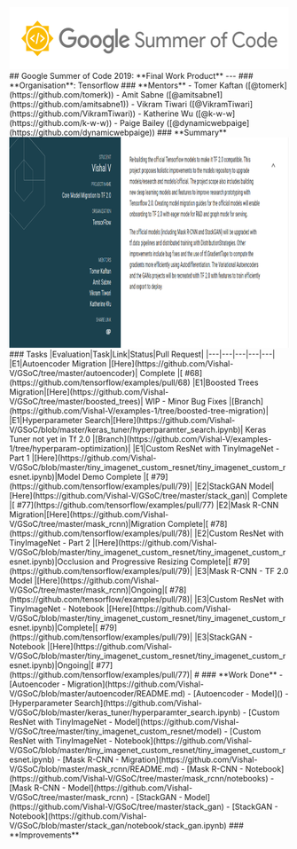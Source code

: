 <img src="assets/gsoc.png" width="556px" height="112px"/>
## Google Summer of Code 2019: **Final Work Product**
---
### **Organisation**: Tensorflow
### **Mentors**
- Tomer Kaftan ([@tomerk](https://github.com/tomerk))
- Amit Sabne ([@amitsabne1](https://github.com/amitsabne1))
- Vikram Tiwari ([@VikramTiwari](https://github.com/VikramTiwari))
- Katherine Wu ([@k-w-w](https://github.com/k-w-w))
- Paige Bailey ([@dynamicwebpaige](https://github.com/dynamicwebpaige))
### **Summary**
<img src="assets/gsoc_project.png" width="850px" height="380px"/>
### Tasks
|Evaluation|Task|Link|Status|Pull Request|
|---|---|---|---|---|
|E1|Autoencoder Migration |[Here](https://github.com/Vishal-V/GSoC/tree/master/autoencoder)| Complete |[ #68](https://github.com/tensorflow/examples/pull/68)
|E1|Boosted Trees Migration|[Here](https://github.com/Vishal-V/GSoC/tree/master/boosted_trees)|  WIP - Minor Bug Fixes |[Branch](https://github.com/Vishal-V/examples-1/tree/boosted-tree-migration)|
|E1|Hyperparameter Search|[Here](https://github.com/Vishal-V/GSoC/blob/master/keras_tuner/hyperparamter_search.ipynb)| Keras Tuner not yet in Tf 2.0 |[Branch](https://github.com/Vishal-V/examples-1/tree/hyperparam-optimization)|
|E1|Custom ResNet with TinyImageNet - Part 1 |[Here](https://github.com/Vishal-V/GSoC/blob/master/tiny_imagenet_custom_resnet/tiny_imagenet_custom_resnet.ipynb)|Model Demo Complete |[ #79](https://github.com/tensorflow/examples/pull/79)|
|E2|StackGAN Model|[Here](https://github.com/Vishal-V/GSoC/tree/master/stack_gan)| Complete |[ #77](https://github.com/tensorflow/examples/pull/77)
|E2|Mask R-CNN Migration|[Here](https://github.com/Vishal-V/GSoC/tree/master/mask_rcnn)|Migration Complete|[ #78](https://github.com/tensorflow/examples/pull/78)|
|E2|Custom ResNet with TinyImageNet - Part 2 |[Here](https://github.com/Vishal-V/GSoC/blob/master/tiny_imagenet_custom_resnet/tiny_imagenet_custom_resnet.ipynb)|Occlusion and Progressive Resizing Complete|[ #79](https://github.com/tensorflow/examples/pull/79)|
|E3|Mask R-CNN - TF 2.0 Model |[Here](https://github.com/Vishal-V/GSoC/tree/master/mask_rcnn)|Ongoing|[ #78](https://github.com/tensorflow/examples/pull/78)|
|E3|Custom ResNet with TinyImageNet - Notebook |[Here](https://github.com/Vishal-V/GSoC/blob/master/tiny_imagenet_custom_resnet/tiny_imagenet_custom_resnet.ipynb)|Complete|[ #79](https://github.com/tensorflow/examples/pull/79)|
|E3|StackGAN - Notebook |[Here](https://github.com/Vishal-V/GSoC/blob/master/tiny_imagenet_custom_resnet/tiny_imagenet_custom_resnet.ipynb)|Ongoing|[ #77](https://github.com/tensorflow/examples/pull/77)|
#
### **Work Done**
- [Autoencoder - Migration](https://github.com/Vishal-V/GSoC/blob/master/autoencoder/README.md)
- [Autoencoder - Model]()
- [Hyperparameter Search](https://github.com/Vishal-V/GSoC/blob/master/keras_tuner/hyperparamter_search.ipynb)
- [Custom ResNet with TinyImageNet - Model](https://github.com/Vishal-V/GSoC/tree/master/tiny_imagenet_custom_resnet/model)
- [Custom ResNet with TinyImageNet - Notebook](https://github.com/Vishal-V/GSoC/blob/master/tiny_imagenet_custom_resnet/tiny_imagenet_custom_resnet.ipynb)
- [Mask R-CNN - Migration](https://github.com/Vishal-V/GSoC/blob/master/mask_rcnn/README.md)
- [Mask R-CNN - Notebook](https://github.com/Vishal-V/GSoC/tree/master/mask_rcnn/notebooks)
- [Mask R-CNN - Model](https://github.com/Vishal-V/GSoC/tree/master/mask_rcnn)
- [StackGAN - Model](https://github.com/Vishal-V/GSoC/tree/master/stack_gan)
- [StackGAN - Notebook](https://github.com/Vishal-V/GSoC/blob/master/stack_gan/notebook/stack_gan.ipynb)
### **Improvements**
